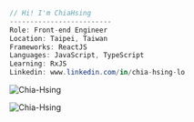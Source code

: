 ```csharp
// Hi! I'm ChiaHsing
-------------------------
Role: Front-end Engineer
Location: Taipei, Taiwan
Frameworks: ReactJS
Languages: JavaScript, TypeScript
Learning: RxJS
Linkedin: www.linkedin.com/in/chia-hsing-lo
```

<p><img align="center" src="https://github-readme-stats.vercel.app/api?username=Chia-Hsing" alt="Chia-Hsing" /></p>

<p align="left"><img align="left" src="https://github-readme-stats.vercel.app/api/top-langs?username=Chia-Hsing&show_icons=true&locale=en&layout=compact" alt="Chia-Hsing" /></p>


